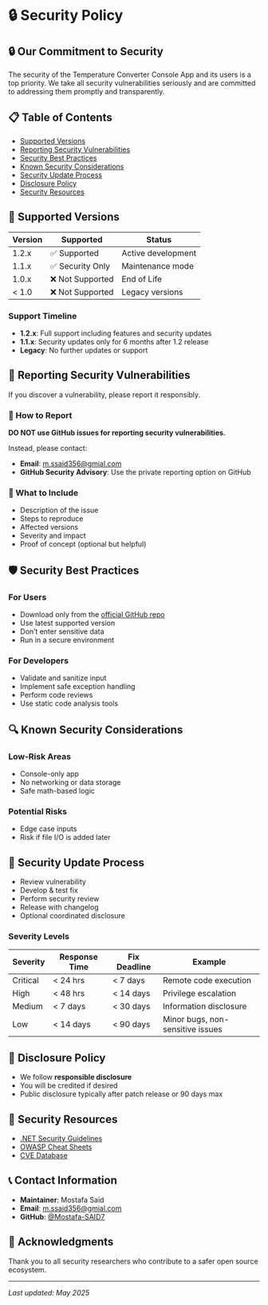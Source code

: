 # 🔒 Security Policy

## 🔒 Our Commitment to Security

The security of the Temperature Converter Console App and its users is a top priority. We take all security vulnerabilities seriously and are committed to addressing them promptly and transparently.

## 📋 Table of Contents

- [Supported Versions](#supported-versions)
- [Reporting Security Vulnerabilities](#reporting-security-vulnerabilities)
- [Security Best Practices](#security-best-practices)
- [Known Security Considerations](#known-security-considerations)
- [Security Update Process](#security-update-process)
- [Disclosure Policy](#disclosure-policy)
- [Security Resources](#security-resources)

## 🔧 Supported Versions

| Version | Supported          | Status              |
| ------- | ------------------ | ------------------- |
| 1.2.x   | ✅ Supported        | Active development  |
| 1.1.x   | ✅ Security Only    | Maintenance mode    |
| 1.0.x   | ❌ Not Supported    | End of Life         |
| < 1.0   | ❌ Not Supported    | Legacy versions     |

### Support Timeline

- **1.2.x**: Full support including features and security updates
- **1.1.x**: Security updates only for 6 months after 1.2 release
- **Legacy**: No further updates or support

## 🚨 Reporting Security Vulnerabilities

If you discover a vulnerability, please report it responsibly.

### 📧 How to Report

**DO NOT use GitHub issues for reporting security vulnerabilities.**

Instead, please contact:

- **Email**: [m.ssaid356@gmial.com](mailto:m.ssaid356@gmial.com)
- **GitHub Security Advisory**: Use the private reporting option on GitHub

### 📝 What to Include

- Description of the issue
- Steps to reproduce
- Affected versions
- Severity and impact
- Proof of concept (optional but helpful)

## 🛡️ Security Best Practices

### For Users

- Download only from the [official GitHub repo](https://github.com/Mostafa-SAID7/Temperature-Converter-Console-App)
- Use latest supported version
- Don’t enter sensitive data
- Run in a secure environment

### For Developers

- Validate and sanitize input
- Implement safe exception handling
- Perform code reviews
- Use static code analysis tools

## 🔍 Known Security Considerations

### Low-Risk Areas

- Console-only app
- No networking or data storage
- Safe math-based logic

### Potential Risks

- Edge case inputs
- Risk if file I/O is added later

## 🔄 Security Update Process

- Review vulnerability
- Develop & test fix
- Perform security review
- Release with changelog
- Optional coordinated disclosure

### Severity Levels

| Severity | Response Time | Fix Deadline | Example                                 |
|----------|----------------|--------------|-----------------------------------------|
| Critical | < 24 hrs       | < 7 days     | Remote code execution                   |
| High     | < 48 hrs       | < 14 days    | Privilege escalation                    |
| Medium   | < 7 days       | < 30 days    | Information disclosure                  |
| Low      | < 14 days      | < 90 days    | Minor bugs, non-sensitive issues        |

## 📢 Disclosure Policy

- We follow **responsible disclosure**
- You will be credited if desired
- Public disclosure typically after patch release or 90 days max

## 🔗 Security Resources

- [.NET Security Guidelines](https://learn.microsoft.com/en-us/dotnet/standard/security/)
- [OWASP Cheat Sheets](https://cheatsheetseries.owasp.org/)
- [CVE Database](https://cve.mitre.org/)

## 📞 Contact Information

- **Maintainer**: Mostafa Said  
- **Email**: [m.ssaid356@gmial.com](mailto:m.ssaid356@gmial.com)  
- **GitHub**: [@Mostafa-SAID7](https://github.com/Mostafa-SAID7)

## 🙏 Acknowledgments

Thank you to all security researchers who contribute to a safer open source ecosystem.

---

*Last updated: May 2025*

